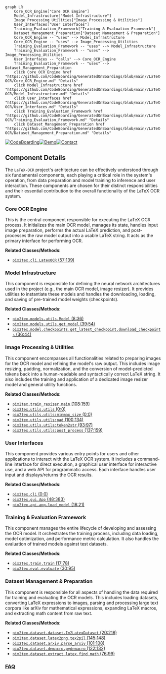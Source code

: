 ```mermaid
graph LR
    Core_OCR_Engine["Core OCR Engine"]
    Model_Infrastructure["Model Infrastructure"]
    Image_Processing_Utilities["Image Processing & Utilities"]
    User_Interfaces["User Interfaces"]
    Training_Evaluation_Framework["Training & Evaluation Framework"]
    Dataset_Management_Preparation["Dataset Management & Preparation"]
    Core_OCR_Engine -- "uses" --> Model_Infrastructure
    Core_OCR_Engine -- "uses" --> Image_Processing_Utilities
    Training_Evaluation_Framework -- "uses" --> Model_Infrastructure
    Training_Evaluation_Framework -- "uses" --> Image_Processing_Utilities
    User_Interfaces -- "calls" --> Core_OCR_Engine
    Training_Evaluation_Framework -- "uses" --> Dataset_Management_Preparation
    click Core_OCR_Engine href "https://github.com/CodeBoarding/GeneratedOnBoardings/blob/main//LaTeX-OCR/Core_OCR_Engine.md" "Details"
    click Model_Infrastructure href "https://github.com/CodeBoarding/GeneratedOnBoardings/blob/main//LaTeX-OCR/Model_Infrastructure.md" "Details"
    click User_Interfaces href "https://github.com/CodeBoarding/GeneratedOnBoardings/blob/main//LaTeX-OCR/User_Interfaces.md" "Details"
    click Training_Evaluation_Framework href "https://github.com/CodeBoarding/GeneratedOnBoardings/blob/main//LaTeX-OCR/Training_Evaluation_Framework.md" "Details"
    click Dataset_Management_Preparation href "https://github.com/CodeBoarding/GeneratedOnBoardings/blob/main//LaTeX-OCR/Dataset_Management_Preparation.md" "Details"
```
[![CodeBoarding](https://img.shields.io/badge/Generated%20by-CodeBoarding-9cf?style=flat-square)](https://github.com/CodeBoarding/CodeBoarding)[![Demo](https://img.shields.io/badge/Try%20our-Demo-blue?style=flat-square)](https://www.codeboarding.org/demo)[![Contact](https://img.shields.io/badge/Contact%20us%20-%20contact@codeboarding.org-lightgrey?style=flat-square)](mailto:contact@codeboarding.org)

## Component Details

The `LaTeX-OCR` project's architecture can be effectively understood through six fundamental components, each playing a critical role in the system's operation, from data preparation and model training to inference and user interaction. These components are chosen for their distinct responsibilities and their essential contribution to the overall functionality of the LaTeX OCR system.

### Core OCR Engine
This is the central component responsible for executing the LaTeX OCR process. It initializes the main OCR model, manages its state, handles input image preparation, performs the actual LaTeX prediction, and post-processes the raw model output into a usable LaTeX string. It acts as the primary interface for performing OCR.


**Related Classes/Methods**:

- <a href="https://github.com/lukas-blecher/LaTeX-OCR/blob/master/pix2tex/cli.py#L57-L139" target="_blank" rel="noopener noreferrer">`pix2tex.cli.LatexOCR` (57:139)</a>


### Model Infrastructure
This component is responsible for defining the neural network architectures used in the project (e.g., the main OCR model, image resizer). It provides utilities to instantiate these models and handles the downloading, loading, and saving of pre-trained model weights (checkpoints).


**Related Classes/Methods**:

- <a href="https://github.com/lukas-blecher/LaTeX-OCR/blob/master/pix2tex/models/utils.py#L8-L36" target="_blank" rel="noopener noreferrer">`pix2tex.models.utils.Model` (8:36)</a>
- <a href="https://github.com/lukas-blecher/LaTeX-OCR/blob/master/pix2tex/models/utils.py#L39-L54" target="_blank" rel="noopener noreferrer">`pix2tex.models.utils.get_model` (39:54)</a>
- <a href="https://github.com/lukas-blecher/LaTeX-OCR/blob/master/pix2tex/model/checkpoints/get_latest_checkpoint.py#L36-L44" target="_blank" rel="noopener noreferrer">`pix2tex.model.checkpoints.get_latest_checkpoint.download_checkpoints` (36:44)</a>


### Image Processing & Utilities
This component encompasses all functionalities related to preparing images for the OCR model and refining the model's raw output. This includes image resizing, padding, normalization, and the conversion of model-predicted tokens back into a human-readable and syntactically correct LaTeX string. It also includes the training and application of a dedicated image resizer model and general utility functions.


**Related Classes/Methods**:

- <a href="https://github.com/lukas-blecher/LaTeX-OCR/blob/master/pix2tex/train_resizer.py#L108-L159" target="_blank" rel="noopener noreferrer">`pix2tex.train_resizer.main` (108:159)</a>
- <a href="https://github.com/lukas-blecher/LaTeX-OCR/blob/master/pix2tex/utils/utils.py#L0-L0" target="_blank" rel="noopener noreferrer">`pix2tex.utils.utils` (0:0)</a>
- <a href="https://github.com/lukas-blecher/LaTeX-OCR/blob/master/pix2tex/utils/utils.py#L0-L0" target="_blank" rel="noopener noreferrer">`pix2tex.utils.utils:minmax_size` (0:0)</a>
- <a href="https://github.com/lukas-blecher/LaTeX-OCR/blob/master/pix2tex/utils/utils.py#L100-L134" target="_blank" rel="noopener noreferrer">`pix2tex.utils.utils:pad` (100:134)</a>
- <a href="https://github.com/lukas-blecher/LaTeX-OCR/blob/master/pix2tex/utils/utils.py#L93-L97" target="_blank" rel="noopener noreferrer">`pix2tex.utils.utils:token2str` (93:97)</a>
- <a href="https://github.com/lukas-blecher/LaTeX-OCR/blob/master/pix2tex/utils/utils.py#L137-L159" target="_blank" rel="noopener noreferrer">`pix2tex.utils.utils:post_process` (137:159)</a>


### User Interfaces
This component provides various entry points for users and other applications to interact with the LaTeX OCR system. It includes a command-line interface for direct execution, a graphical user interface for interactive use, and a web API for programmatic access. Each interface handles user input and displays/returns the OCR results.


**Related Classes/Methods**:

- <a href="https://github.com/lukas-blecher/LaTeX-OCR/blob/master/pix2tex/cli.py#L0-L0" target="_blank" rel="noopener noreferrer">`pix2tex.cli` (0:0)</a>
- <a href="https://github.com/lukas-blecher/LaTeX-OCR/blob/master/pix2tex/gui.py#L48-L383" target="_blank" rel="noopener noreferrer">`pix2tex.gui.App` (48:383)</a>
- <a href="https://github.com/lukas-blecher/LaTeX-OCR/blob/master/pix2tex/api/app.py#L18-L21" target="_blank" rel="noopener noreferrer">`pix2tex.api.app.load_model` (18:21)</a>


### Training & Evaluation Framework
This component manages the entire lifecycle of developing and assessing the OCR model. It orchestrates the training process, including data loading, model optimization, and performance metric calculation. It also handles the evaluation of trained models against test datasets.


**Related Classes/Methods**:

- <a href="https://github.com/lukas-blecher/LaTeX-OCR/blob/master/pix2tex/train.py#L17-L78" target="_blank" rel="noopener noreferrer">`pix2tex.train.train` (17:78)</a>
- <a href="https://github.com/lukas-blecher/LaTeX-OCR/blob/master/pix2tex/eval.py#L30-L95" target="_blank" rel="noopener noreferrer">`pix2tex.eval.evaluate` (30:95)</a>


### Dataset Management & Preparation
This component is responsible for all aspects of handling the data required for training and evaluating the OCR models. This includes loading datasets, converting LaTeX expressions to images, parsing and processing large text corpora like arXiv for mathematical expressions, expanding LaTeX macros, and extracting math content from raw text.


**Related Classes/Methods**:

- <a href="https://github.com/lukas-blecher/LaTeX-OCR/blob/master/pix2tex/dataset/dataset.py#L20-L218" target="_blank" rel="noopener noreferrer">`pix2tex.dataset.dataset.Im2LatexDataset` (20:218)</a>
- <a href="https://github.com/lukas-blecher/LaTeX-OCR/blob/master/pix2tex/dataset/latex2png.py#L145-L148" target="_blank" rel="noopener noreferrer">`pix2tex.dataset.latex2png.tex2pil` (145:148)</a>
- <a href="https://github.com/lukas-blecher/LaTeX-OCR/blob/master/pix2tex/dataset/arxiv.py#L101-L108" target="_blank" rel="noopener noreferrer">`pix2tex.dataset.arxiv.parse_arxiv` (101:108)</a>
- <a href="https://github.com/lukas-blecher/LaTeX-OCR/blob/master/pix2tex/dataset/demacro.py#L122-L132" target="_blank" rel="noopener noreferrer">`pix2tex.dataset.demacro.pydemacro` (122:132)</a>
- <a href="https://github.com/lukas-blecher/LaTeX-OCR/blob/master/pix2tex/dataset/extract_latex.py#L76-L99" target="_blank" rel="noopener noreferrer">`pix2tex.dataset.extract_latex.find_math` (76:99)</a>




### [FAQ](https://github.com/CodeBoarding/GeneratedOnBoardings/tree/main?tab=readme-ov-file#faq)